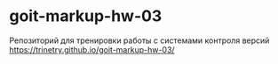 # goit-markup-hw-03
Репозиторий для тренировки работы с системами контроля версий
https://trinetry.github.io/goit-markup-hw-03/
